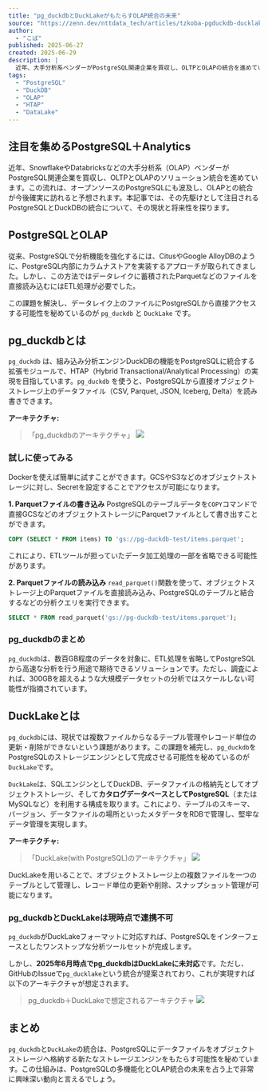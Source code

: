 ```yaml
---
title: "pg_duckdbとDuckLakeがもたらすOLAP統合の未来"
source: "https://zenn.dev/nttdata_tech/articles/tzkoba-pgduckdb-ducklake-202506"
author:
  - "こば"
published: 2025-06-27
created: 2025-06-29
description: |
  近年、大手分析系ベンダーがPostgreSQL関連企業を買収し、OLTPとOLAPの統合を進めています。この流れはオープンソースのPostgreSQLにも波及すると予想され、本記事ではその先駆けとして注目される`pg_duckdb`と`DuckLake`を解説し、PostgreSQLにおけるOLAP統合の未来像を探ります。
tags:
  - "PostgreSQL"
  - "DuckDB"
  - "OLAP"
  - "HTAP"
  - "DataLake"
---
```


## 注目を集めるPostgreSQL＋Analytics

近年、SnowflakeやDatabricksなどの大手分析系（OLAP）ベンダーがPostgreSQL関連企業を買収し、OLTPとOLAPのソリューション統合を進めています。この流れは、オープンソースのPostgreSQLにも波及し、OLAPとの統合が今後確実に訪れると予想されます。本記事では、その先駆けとして注目されるPostgreSQLとDuckDBの統合について、その現状と将来性を探ります。

## PostgreSQLとOLAP

従来、PostgreSQLで分析機能を強化するには、CitusやGoogle AlloyDBのように、PostgreSQL内部にカラムナストアを実装するアプローチが取られてきました。しかし、この方法ではデータレイクに蓄積されたParquetなどのファイルを直接読み込むにはETL処理が必要でした。

この課題を解決し、データレイク上のファイルにPostgreSQLから直接アクセスする可能性を秘めているのが `pg_duckdb` と `DuckLake` です。

## pg_duckdbとは

`pg_duckdb` は、組み込み分析エンジンDuckDBの機能をPostgreSQLに統合する拡張モジュールで、HTAP（Hybrid Transactional/Analytical Processing）の実現を目指しています。`pg_duckdb` を使うと、PostgreSQLから直接オブジェクトストレージ上のデータファイル（CSV, Parquet, JSON, Iceberg, Delta）を読み書きできます。

**アーキテクチャ:**
> 「pg_duckdbのアーキテクチャ」
> ![](https://storage.googleapis.com/zenn-user-upload/6759e462167b-20250623.png)

### 試しに使ってみる

Dockerを使えば簡単に試すことができます。GCSやS3などのオブジェクトストレージに対し、Secretを設定することでアクセスが可能になります。

**1. Parquetファイルの書き込み**
PostgreSQLのテーブルデータを`COPY`コマンドで直接GCSなどのオブジェクトストレージにParquetファイルとして書き出すことができます。

```sql
COPY (SELECT * FROM items) TO 'gs://pg-duckdb-test/items.parquet';
```

これにより、ETLツールが担っていたデータ加工処理の一部を省略できる可能性があります。

**2. Parquetファイルの読み込み**
`read_parquet()`関数を使って、オブジェクトストレージ上のParquetファイルを直接読み込み、PostgreSQLのテーブルと結合するなどの分析クエリを実行できます。

```sql
SELECT * FROM read_parquet('gs://pg-duckdb-test/items.parquet');
```

### pg_duckdbのまとめ

`pg_duckdb`は、数百GB程度のデータを対象に、ETL処理を省略してPostgreSQLから高速な分析を行う用途で期待できるソリューションです。ただし、調査によれば、300GBを超えるような大規模データセットの分析ではスケールしない可能性が指摘されています。

## DuckLakeとは

`pg_duckdb`には、現状では複数ファイルからなるテーブル管理やレコード単位の更新・削除ができないという課題があります。この課題を補完し、`pg_duckdb`をPostgreSQLのストレージエンジンとして完成させる可能性を秘めているのが`DuckLake`です。

`DuckLake`は、SQLエンジンとしてDuckDB、データファイルの格納先としてオブジェクトストレージ、そして**カタログデータベースとしてPostgreSQL**（またはMySQLなど）を利用する構成を取ります。これにより、テーブルのスキーマ、バージョン、データファイルの場所といったメタデータをRDBで管理し、堅牢なデータ管理を実現します。

**アーキテクチャ:**
> 「DuckLake(with PostgreSQL)のアーキテクチャ」
> ![](https://storage.googleapis.com/zenn-user-upload/b9aec8bdcaf5-20250623.png)

DuckLakeを用いることで、オブジェクトストレージ上の複数ファイルを一つのテーブルとして管理し、レコード単位の更新や削除、スナップショット管理が可能になります。

### pg_duckdbとDuckLakeは現時点で連携不可

`pg_duckdb`がDuckLakeフォーマットに対応すれば、PostgreSQLをインターフェースとしたワンストップな分析ツールセットが完成します。

しかし、**2025年6月時点でpg_duckdbはDuckLakeに未対応**です。ただし、GitHubのIssueで`pg_ducklake`という統合が提案されており、これが実現すれば以下のアーキテクチャが想定されます。

> pg_duckdb＋DuckLakeで想定されるアーキテクチャ
> ![](https://storage.googleapis.com/zenn-user-upload/62f54a855324-20250623.png)

## まとめ

`pg_duckdb`と`DuckLake`の統合は、PostgreSQLにデータファイルをオブジェクトストレージへ格納する新たなストレージエンジンをもたらす可能性を秘めています。この仕組みは、PostgreSQLの多機能化とOLAP統合の未来を占う上で非常に興味深い動向と言えるでしょう。
